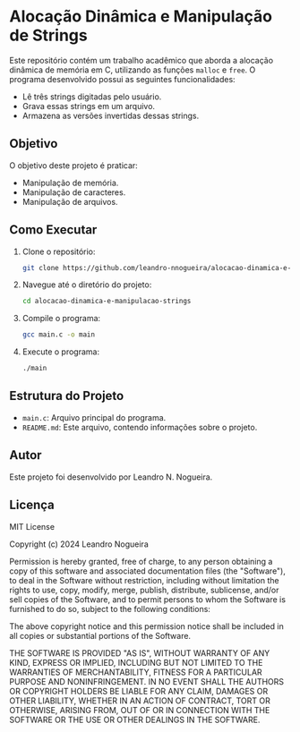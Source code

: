 # Alocação Dinâmica e Manipulação de Strings

Este repositório contém um trabalho acadêmico que aborda a alocação dinâmica de memória em C, utilizando as funções `malloc` e `free`. O programa desenvolvido possui as seguintes funcionalidades:

- Lê três strings digitadas pelo usuário.
- Grava essas strings em um arquivo.
- Armazena as versões invertidas dessas strings.

## Objetivo

O objetivo deste projeto é praticar:

- Manipulação de memória.
- Manipulação de caracteres.
- Manipulação de arquivos.

## Como Executar

1. Clone o repositório:
    ```sh
    git clone https://github.com/leandro-nnogueira/alocacao-dinamica-e-manipulacao-strings.git
    ```
2. Navegue até o diretório do projeto:
    ```sh
    cd alocacao-dinamica-e-manipulacao-strings
    ```
3. Compile o programa:
    ```sh
    gcc main.c -o main
    ```
4. Execute o programa:
    ```sh
    ./main
    ```

## Estrutura do Projeto

- `main.c`: Arquivo principal do programa.
- `README.md`: Este arquivo, contendo informações sobre o projeto.

## Autor

Este projeto foi desenvolvido por Leandro N. Nogueira.

## Licença

MIT License

Copyright (c) 2024 Leandro Nogueira

Permission is hereby granted, free of charge, to any person obtaining a copy
of this software and associated documentation files (the "Software"), to deal
in the Software without restriction, including without limitation the rights
to use, copy, modify, merge, publish, distribute, sublicense, and/or sell
copies of the Software, and to permit persons to whom the Software is
furnished to do so, subject to the following conditions:

The above copyright notice and this permission notice shall be included in all
copies or substantial portions of the Software.

THE SOFTWARE IS PROVIDED "AS IS", WITHOUT WARRANTY OF ANY KIND, EXPRESS OR
IMPLIED, INCLUDING BUT NOT LIMITED TO THE WARRANTIES OF MERCHANTABILITY,
FITNESS FOR A PARTICULAR PURPOSE AND NONINFRINGEMENT. IN NO EVENT SHALL THE
AUTHORS OR COPYRIGHT HOLDERS BE LIABLE FOR ANY CLAIM, DAMAGES OR OTHER
LIABILITY, WHETHER IN AN ACTION OF CONTRACT, TORT OR OTHERWISE, ARISING FROM,
OUT OF OR IN CONNECTION WITH THE SOFTWARE OR THE USE OR OTHER DEALINGS IN THE
SOFTWARE.
